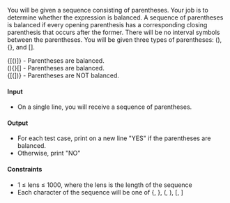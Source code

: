 You will be given a sequence consisting of parentheses. Your job is to determine whether the expression is balanced. A sequence of parentheses is balanced if every opening parenthesis has a corresponding closing parenthesis that occurs after the former. There will be no interval symbols between the parentheses. You will be given three types of parentheses: (), {}, and [].  

{[()]} - Parentheses are balanced.  
(){}[] - Parentheses are balanced.  
{[(])} - Parentheses are NOT balanced.  
#### Input 
-	On a single line, you will receive a sequence of parentheses.
#### Output 
-	For each test case, print on a new line "YES" if the parentheses are balanced. 
-	Otherwise, print "NO"
#### Constraints
-	1 ≤ lens ≤ 1000, where the lens is the length of the sequence
-	Each character of the sequence will be one of {, }, (, ), [, ]
